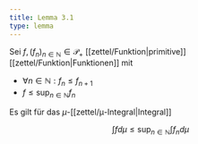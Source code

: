 ```yaml
---
title: Lemma 3.1
type: lemma
---
```


Sei $f, (f_n)_{n \in \mathbb{N}} \in \mathcal{P}_+$ [[zettel/Funktion|primitive]] [[zettel/Funktion|Funktionen]] mit
- $\forall n \in \mathbb{N} : f_n \le f_{n+1}$
- $f \le \sup_{n \in \mathbb{N}} f_n$

Es gilt für das $\mu$-[[zettel/μ-Integral|Integral]]

$$
	\int f d\mu \le \sup_{n \in \mathbb{N}} \int f_n d\mu
$$